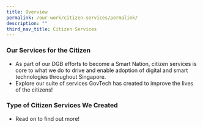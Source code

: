 ```yaml
---
title: Overview
permalink: /our-work/citizen-services/permalink/
description: ""
third_nav_title: Citizen Services
---
```

### **Our Services for the Citizen**

* As part of our DGB efforts to become a Smart Nation, citizen services is core to what we do to drive and enable adoption of digital and smart technologies throughout Singapore. 
* Explore our suite of services GovTech has created to improve the lives of the citizens!

 ### **Type of Citizen Services We Created**
 
 * Read on to find out more!
